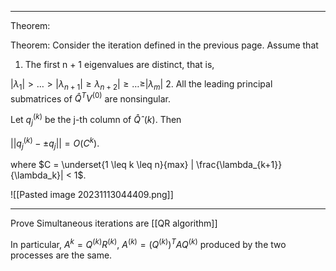 



---
Theorem:


Theorem: Consider the iteration defined in the previous page. Assume that 

1. The first n + 1 eigenvalues are distinct, that is,

$|\lambda_1| > \dots > |\lambda_{n+1}|  \geq \lambda_{n+2}| \geq \dots \geq |\lambda_m|$ 
2. All the leading principal submatrices of $\hat Q^T V^{(0)}$ are nonsingular.

Let $q_j^{(k)}$ be the j-th column of $\hat Qˆ(k)$. Then


$||q_j^{(k)} - \pm q_j|| = O(C^k)$. 

where $C = \underset{1 \leq k \leq n}{max} | \frac{\lambda_{k+1}}{\lambda_k}| < 1$.

![[Pasted image 20231113044409.png]]


---

Prove Simultaneous iterations are [[QR algorithm]]

In particular, $A^k = Q^{(k)}R^{(k)}$, $A^{(k)} = (Q^{(k)})^T A Q^{(k)}$ produced by the two processes are the same. 


